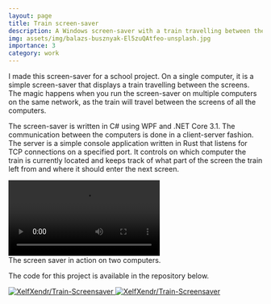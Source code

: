 ```yaml
---
layout: page
title: Train screen-saver
description: A Windows screen-saver with a train travelling between the screens of multiple computers.
img: assets/img/balazs-busznyak-El5zuQAtfeo-unsplash.jpg
importance: 3
category: work
---
```


I made this screen-saver for a school project.
On a single computer, it is a simple screen-saver that displays a train travelling between the screens.
The magic happens when you run the screen-saver on multiple computers on the same network, as the train will travel between the screens of all the computers.

The screen-saver is written in C# using WPF and .NET Core 3.1.
The communication between the computers is done in a client-server fashion.
The server is a simple console application written in Rust that listens for TCP connections on a specified port. It controls on which computer the train is currently located and keeps track of what part of the screen the train left from and where it should enter the next screen.

<div class="row justify-content-sm-center">
    <div class="col-sm-10 mt-3 mt-md-0">
        <video controls class="img-fluid rounded z-depth-1">
            <source src="{{ site.baseurl }}/assets/vids/VID_20201211_001113.webm" type="video/webm">
            Your browser does not support the video tag.
        </video>
    </div>
</div>
<div class="caption">
    The screen saver in action on two computers.
</div>

The code for this project is available in the repository below.

<div class="repo p-2 text-center">
  <a href="https://github.com/XelfXendr/Train-Screensaver">
    <img class="repo-img-light w-100" alt="XelfXendr/Train-Screensaver" src="https://github-readme-stats.vercel.app/api/pin/?username=XelfXendr&repo=Train-Screensaver&theme={{ site.repo_theme_light }}&show_owner=true">
    <img class="repo-img-dark w-100" alt="XelfXendr/Train-Screensaver" src="https://github-readme-stats.vercel.app/api/pin/?username=XelfXendr&repo=Train-Screensaver&theme={{ site.repo_theme_dark }}&show_owner=true">
  </a>
</div>